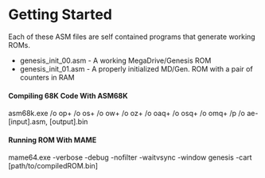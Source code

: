 # Getting Started #

Each of these ASM files are self contained programs that generate working ROMs.

  * genesis_init_00.asm - A working MegaDrive/Genesis ROM
  * genesis_init_01.asm - A properly initialized MD/Gen. ROM with a pair of counters in RAM

#### Compiling 68K Code With ASM68K ####
asm68k.exe /o op+ /o os+ /o ow+ /o oz+ /o oaq+ /o osq+ /o omq+ /p /o ae- [input].asm, [output].bin

#### Running ROM With MAME ####
mame64.exe -verbose -debug -nofilter -waitvsync -window genesis -cart [path/to/compiledROM.bin]
